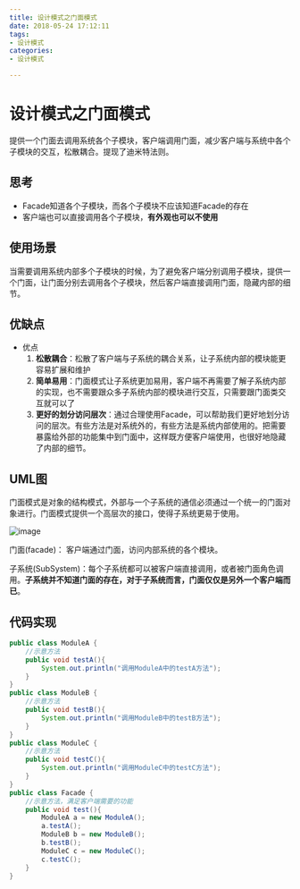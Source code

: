 ```yaml
---
title: 设计模式之门面模式
date: 2018-05-24 17:12:11
tags:
- 设计模式
categories:
- 设计模式

---
```


#  设计模式之门面模式

提供一个门面去调用系统各个子模块，客户端调用门面，减少客户端与系统中各个子模块的交互，松散耦合。提现了迪米特法则。

<!--more-->

## 思考

- Facade知道各个子模块，而各个子模块不应该知道Facade的存在
- 客户端也可以直接调用各个子模块，**有外观也可以不使用**

## 使用场景

当需要调用系统内部多个子模块的时候，为了避免客户端分别调用子模块，提供一个门面，让门面分别去调用各个子模块，然后客户端直接调用门面，隐藏内部的细节。

## 优缺点

- 优点
  1. **松散耦合**：松散了客户端与子系统的耦合关系，让子系统内部的模块能更容易扩展和维护
  2. **简单易用**：门面模式让子系统更加易用，客户端不再需要了解子系统内部的实现，也不需要跟众多子系统内部的模块进行交互，只需要跟门面类交互就可以了
  3. **更好的划分访问层次**：通过合理使用Facade，可以帮助我们更好地划分访问的层次。有些方法是对系统外的，有些方法是系统内部使用的。把需要暴露给外部的功能集中到门面中，这样既方便客户端使用，也很好地隐藏了内部的细节。


## UML图

门面模式是对象的结构模式，外部与一个子系统的通信必须通过一个统一的门面对象进行。门面模式提供一个高层次的接口，使得子系统更易于使用。

![image](http://omdq6di7v.bkt.clouddn.com/17-3-17/2122883-file_1489761989307_9ec.png)

门面(facade)： 客户端通过门面，访问内部系统的各个模块。

子系统(SubSystem)：每个子系统都可以被客户端直接调用，或者被门面角色调用。**子系统并不知道门面的存在，对于子系统而言，门面仅仅是另外一个客户端而已**。

## 代码实现

```java
public class ModuleA {
    //示意方法
    public void testA(){
        System.out.println("调用ModuleA中的testA方法");
    }
}
public class ModuleB {
    //示意方法
    public void testB(){
        System.out.println("调用ModuleB中的testB方法");
    }
}
public class ModuleC {
    //示意方法
    public void testC(){
        System.out.println("调用ModuleC中的testC方法");
    }
}
public class Facade {
    //示意方法，满足客户端需要的功能
    public void test(){
        ModuleA a = new ModuleA();
        a.testA();
        ModuleB b = new ModuleB();
        b.testB();
        ModuleC c = new ModuleC();
        c.testC();
    }
}
```

